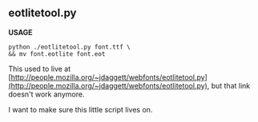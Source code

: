 ## eotlitetool.py

__USAGE__
```shell
python ./eotlitetool.py font.ttf \
&& mv font.eotlite font.eot
```

This used to live at [http://people.mozilla.org/~jdaggett/webfonts/eotlitetool.py](http://people.mozilla.org/~jdaggett/webfonts/eotlitetool.py), but that link doesn't work anymore.

I want to make sure this little script lives on.